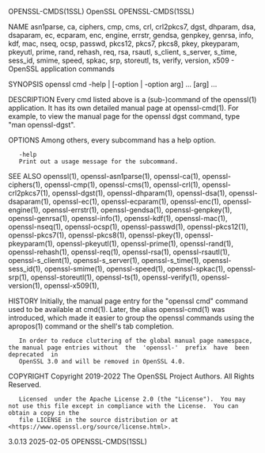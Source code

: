 OPENSSL-CMDS(1SSL)							    OpenSSL							    OPENSSL-CMDS(1SSL)

NAME
       asn1parse, ca, ciphers, cmp, cms, crl, crl2pkcs7, dgst, dhparam, dsa, dsaparam, ec, ecparam, enc, engine, errstr, gendsa, genpkey, genrsa, info, kdf,
       mac, nseq, ocsp, passwd, pkcs12, pkcs7, pkcs8, pkey, pkeyparam, pkeyutl, prime, rand, rehash, req, rsa, rsautl, s_client, s_server, s_time, sess_id,
       smime, speed, spkac, srp, storeutl, ts, verify, version, x509 - OpenSSL application commands

SYNOPSIS
       openssl cmd -help | [-option | -option arg] ... [arg] ...

DESCRIPTION
       Every cmd listed above is a (sub-)command of the openssl(1) application.	 It has its own detailed manual page at openssl-cmd(1). For example, to view
       the manual page for the openssl dgst command, type "man openssl-dgst".

OPTIONS
       Among others, every subcommand has a help option.

       -help
	   Print out a usage message for the subcommand.

SEE ALSO
       openssl(1),   openssl-asn1parse(1),   openssl-ca(1),   openssl-ciphers(1),   openssl-cmp(1),   openssl-cms(1),	openssl-crl(1),	 openssl-crl2pkcs7(1),
       openssl-dgst(1),	 openssl-dhparam(1),  openssl-dsa(1),  openssl-dsaparam(1),  openssl-ec(1),  openssl-ecparam(1),  openssl-enc(1),   openssl-engine(1),
       openssl-errstr(1),   openssl-gendsa(1),	 openssl-genpkey(1),  openssl-genrsa(1),  openssl-info(1),  openssl-kdf(1),  openssl-mac(1),  openssl-nseq(1),
       openssl-ocsp(1), openssl-passwd(1), openssl-pkcs12(1), openssl-pkcs7(1), openssl-pkcs8(1), openssl-pkey(1),  openssl-pkeyparam(1),  openssl-pkeyutl(1),
       openssl-prime(1),  openssl-rand(1),  openssl-rehash(1),	openssl-req(1),	 openssl-rsa(1),  openssl-rsautl(1), openssl-s_client(1), openssl-s_server(1),
       openssl-s_time(1),  openssl-sess_id(1),	openssl-smime(1),  openssl-speed(1),  openssl-spkac(1),	 openssl-srp(1),  openssl-storeutl(1),	openssl-ts(1),
       openssl-verify(1), openssl-version(1), openssl-x509(1),

HISTORY
       Initially,  the	manual	page entry for the "openssl cmd" command used to be available at cmd(1). Later, the alias openssl-cmd(1) was introduced, which
       made it easier to group the openssl commands using the apropos(1) command or the shell's tab completion.

       In order to reduce cluttering of the global manual page namespace, the manual page entries without  the	'openssl-'  prefix  have  been	deprecated  in
       OpenSSL 3.0 and will be removed in OpenSSL 4.0.

COPYRIGHT
       Copyright 2019-2022 The OpenSSL Project Authors. All Rights Reserved.

       Licensed	 under the Apache License 2.0 (the "License").	You may not use this file except in compliance with the License.  You can obtain a copy in the
       file LICENSE in the source distribution or at <https://www.openssl.org/source/license.html>.

3.0.13									  2025-02-05							    OPENSSL-CMDS(1SSL)
